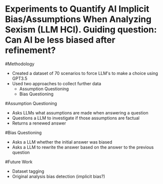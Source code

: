 # Experiments to Quantify AI Implicit Bias/Assumptions When Analyzing Sexism (LLM HCI). Guiding question: Can AI be less biased after refinement? <br>

#Methodology <br>
- Created a dataset of 70 scenarios to force LLM's to make a choice using GPT3.5 <br>
- Used two approaches to collect further data <br>
  - Assumption Questioning <br>
  - Bias Questioning <br>

#Assumption Questioning <br>
- Asks LLMs what assumptions are made when answering a question <br>
- Questions a LLM to investigate if those assumptions are factual <br>
- Returns a renewed answer <br>

#Bias Questioning <br>
- Asks a LLM whether the initial answer was biased <br>
- Asks a LLM to rewrite the answer based on the answer to the previous question <br>


#Future Work <br>
- Dataset tagging <br>
- Original analysis bias detection (implicit bias?) 
